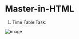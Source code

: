 # Master-in-HTML

1. Time Table Task:

![image](https://github.com/user-attachments/assets/5d49921d-f1d6-486a-923f-85a7ba06db02)

